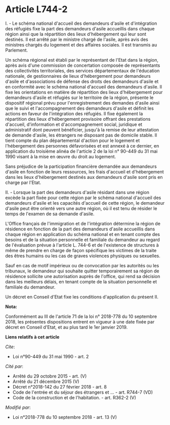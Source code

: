 # Article L744-2

I. - Le schéma national d'accueil des demandeurs d'asile et d'intégration des réfugiés fixe la part des demandeurs d'asile
accueillis dans chaque région ainsi que la répartition des lieux d'hébergement qui leur sont destinés. Il est arrêté par le
ministre chargé de l'asile, après avis des ministres chargés du logement et des affaires sociales. Il est transmis au
Parlement.

Un schéma régional est établi par le représentant de l'Etat dans la région, après avis d'une commission de concertation
composée de représentants des collectivités territoriales, des services départementaux de l'éducation nationale, de
gestionnaires de lieux d'hébergement pour demandeurs d'asile et d'associations de défense des droits des demandeurs d'asile
et en conformité avec le schéma national d'accueil des demandeurs d'asile. Il fixe les orientations en matière de répartition
des lieux d'hébergement pour demandeurs d'asile et réfugiés sur le territoire de la région, présente le dispositif régional
prévu pour l'enregistrement des demandes d'asile ainsi que le suivi et l'accompagnement des demandeurs d'asile et définit les
actions en faveur de l'intégration des réfugiés. Il fixe également la répartition des lieux d'hébergement provisoire offrant
des prestations d'accueil, d'information et d'accompagnement social, juridique et administratif dont peuvent bénéficier,
jusqu'à la remise de leur attestation de demande d'asile, les étrangers ne disposant pas de domicile stable. Il tient compte
du plan départemental d'action pour le logement et l'hébergement des personnes défavorisées et est annexé à ce dernier, en
application du troisième alinéa de l'article 2 de la loi n° 90-449 du 31 mai 1990 visant à la mise en œuvre du droit au
logement.

Sans préjudice de la participation financière demandée aux demandeurs d'asile en fonction de leurs ressources, les frais
d'accueil et d'hébergement dans les lieux d'hébergement destinés aux demandeurs d'asile sont pris en charge par l'Etat.

II. - Lorsque la part des demandeurs d'asile résidant dans une région excède la part fixée pour cette région par le schéma
national d'accueil des demandeurs d'asile et les capacités d'accueil de cette région, le demandeur d'asile peut être orienté
vers une autre région, où il est tenu de résider le temps de l'examen de sa demande d'asile.

L'Office français de l'immigration et de l'intégration détermine la région de résidence en fonction de la part des demandeurs
d'asile accueillis dans chaque région en application du schéma national et en tenant compte des besoins et de la situation
personnelle et familiale du demandeur au regard de l'évaluation prévue à l'article L. 744-6 et de l'existence de structures à
même de prendre en charge de façon spécifique les victimes de la traite des êtres humains ou les cas de graves violences
physiques ou sexuelles.

Sauf en cas de motif impérieux ou de convocation par les autorités ou les tribunaux, le demandeur qui souhaite quitter
temporairement sa région de résidence sollicite une autorisation auprès de l'office, qui rend sa décision dans les meilleurs
délais, en tenant compte de la situation personnelle et familiale du demandeur.

Un décret en Conseil d'Etat fixe les conditions d'application du présent II.

**Nota:**

Conformément au III de l'article 71 de la loi n° 2018-778 du 10 septembre 2018, les présentes dispositions entrent en vigueur
à une date fixée par décret en Conseil d'Etat, et au plus tard le 1er janvier 2019.

**Liens relatifs à cet article**

_Cite_:

  - Loi n°90-449 du 31 mai 1990 - art. 2

_Cité par_:

  - Arrêté du 29 octobre 2015 - art. (V)
  - Arrêté du 21 décembre 2015 (V)
  - Décret n°2018-142 du 27 février 2018 - art. 8
  - Code de l'entrée et du séjour des étrangers et ... - art. R744-7 (VD)
  - Code de la construction et de l'habitation. - art. R362-2 (V)

_Modifié par_:

  - Loi n°2018-778 du 10 septembre 2018 - art. 13 (V)

